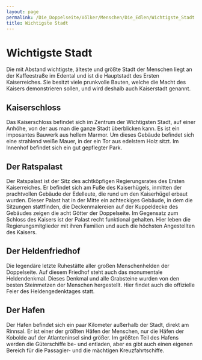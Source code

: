 ```yaml
---
layout: page
permalink: /Die_Doppelseite/Völker/Menschen/Die_Edlen/Wichtigste_Stadt
title: Wichtigste Stadt
---
```


# Wichtigste Stadt

Die mit Abstand wichtigste, älteste und größte Stadt der Menschen liegt an der Kaffeestraße im Edental und ist die Hauptstadt des Ersten Kaiserreiches. Sie besitzt viele prunkvolle Bauten, welche die Macht des Kaisers demonstrieren sollen, und wird deshalb auch Kaiserstadt genannt.

## Kaiserschloss

Das Kaiserschloss befindet sich im Zentrum der Wichtigsten Stadt, auf einer Anhöhe, von der aus man die ganze Stadt überblicken kann. Es ist ein imposantes Bauwerk aus hellem Marmor. Um dieses Gebäude befindet sich eine strahlend weiße Mauer, in der ein Tor aus edelstem Holz sitzt. Im Innenhof befindet sich ein gut gepflegter Park.

## Der Ratspalast

Der Ratspalast ist der Sitz des achtköpfigen Regierungsrates des Ersten Kaiserreiches. Er befindet sich am Fuße des Kaiserhügels, inmitten der prachtvollen Gebäude der Edelleute, die rund um den Kaiserhügel erbaut wurden. Dieser Palast hat in der Mitte ein achteckiges Gebäude, in dem die Sitzungen stattfinden, die Deckenmalereien auf der Kuppeldecke des Gebäudes zeigen die acht Götter der Doppelseite. Im Gegensatz zum Schloss des Kaisers ist der Palast recht funktional gehalten. Hier leben die Regierungsmitglieder mit ihren Familien und auch die höchsten Angestellten des Kaisers.

## Der Heldenfriedhof

Die legendäre letzte Ruhestätte aller großen Menschenhelden der Doppelseite. Auf diesem Friedhof steht auch das monumentale Heldendenkmal. Dieses Denkmal und alle Grabsteine wurden von den besten Steinmetzen der Menschen hergestellt. Hier findet auch die offizielle Feier des Heldengedenktages statt.

## Der Hafen

Der Hafen befindet sich ein paar Kilometer außerhalb der Stadt, direkt am Rinnsal. Er ist einer der größten Häfen der Menschen, nur die Häfen der Kobolde auf der Atlanteninsel sind größer. Im größten Teil des Hafens werden die Güterschiffe be- und entladen, aber es gibt auch einen eigenen Bereich für die Passagier- und die mächtigen Kreuzfahrtschiffe.

